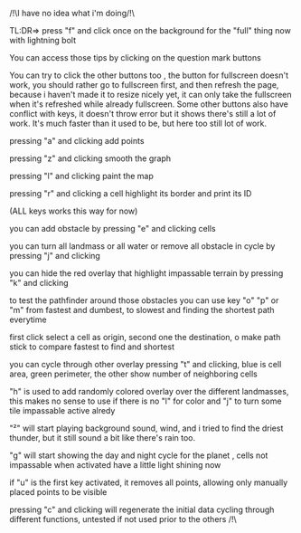/!\I have no idea what i'm doing/!\

TL:DR=>  press "f" and click once on the background for the "full" thing now with lightning bolt

You can access those tips by clicking on the question mark buttons

You can try to click the other buttons too , the button for fullscreen doesn't work, you should rather go to fullscreen first, and then refresh the page, because i haven't made it to resize nicely yet, it can only take the fullscreen when it's refreshed while already fullscreen. Some other buttons also have conflict with keys, it doesn't throw error but it shows there's still a lot of work. It's much faster than it used to be, but here too still lot of work.

pressing "a" and clicking add points 

pressing "z" and clicking smooth the graph

pressing "l" and clicking paint the map

pressing "r" and clicking a cell highlight its border and print its ID

(ALL keys works this way for now)

you can add obstacle by pressing "e" and clicking cells

you can turn all landmass or all water or remove all obstacle in cycle by pressing "j" and clicking 

you can hide the red overlay that highlight impassable terrain by pressing "k" and clicking

to test the pathfinder around those obstacles you can use key "o" "p" or "m" from fastest and dumbest, to slowest and finding the shortest path everytime

first click select a cell as origin, second one the destination, o make path stick to compare fastest to find and shortest

you can cycle through other overlay pressing "t" and clicking, blue is cell area, green perimeter, the other show number of neighboring cells

"h" is used to add randomly colored overlay over the different landmasses, this makes no sense to use if there is no "l" for color and "j" to turn some tile impassable active alredy

"²" will start playing background sound, wind, and i tried to find the driest thunder, but it still sound a bit like there's rain too.

"g" will start showing the day and night cycle for the planet , cells not impassable when activated have a little light shining now

if "u" is the first key activated, it removes all points, allowing only manually placed points to be visible

pressing "c" and clicking will regenerate the initial data cycling through different functions, untested if not used prior to the others /!\
